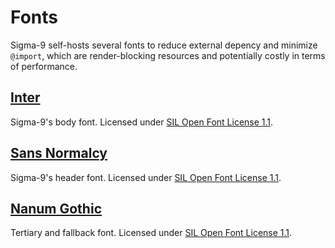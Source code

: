 # Fonts

Sigma-9 self-hosts several fonts to reduce external depency and minimize `@import`, which are render-blocking resources and potentially costly in terms of performance.

## [Inter](https://github.com/rsms/inter)

Sigma-9's body font. Licensed under [SIL Open Font License 1.1](https://github.com/rsms/inter/blob/master/LICENSE.txt).

## [Sans Normalcy](https://github.com/rsms/inter)

Sigma-9's header font. Licensed under [SIL Open Font License 1.1](https://github.com/scpwiki/normalcy-sans/blob/main/LICENSE).

## [Nanum Gothic](https://github.com/rsms/inter)

Tertiary and fallback font. Licensed under [SIL Open Font License 1.1](https://fonts.google.com/specimen/Nanum+Gothic/about).